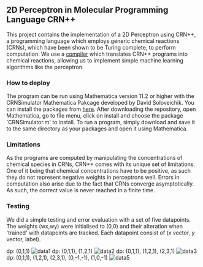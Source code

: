 ## 2D Perceptron in Molecular Programming Language CRN++ 
This project contains the implementation of a 2D Perceptron using
CRN++, a programming language which employs generic chemical reactions (CRNs), which have been shown to be Turing complete, to perform computation. We use a [compiler](https://www.dna.caltech.edu/courses/cs191/paperscs191/Vasic_2018_CRN_Programming_Language.pdf) which translates CRN++ programs into chemical reactions, allowing us to implement simple machine learning algorithms like the perceptron.

### How to deploy
The program can be run using Mathematica version 11.2 or higher with the CRNSimulator Mathematica Pakcage developed by David Soloveichik. You can install the packages from [here](https://github.com/marko-vasic/crnPlusPlus). After downloading the repository, open Mathematica, go to file menu, click on install and choose the package 'CRNSimulator.m' to install. To run a program, simply download and save it to the same directory as your packages and open it using Mathematica. 

### Limitations
As the programs are computed by manipulating the concentrations of chemical species in CRNs, CRN++ comes with its unique set of limitations. One of it being that chemical concentrations have to be positive, as such they do not represent negative weights in perceptrons well. Errors in computation also arise due to the fact that CRNs converge asymptotically. As such, the correct value is never reached in a finite time.

### Testing
We did a simple testing and error evaluation with a set of five datapoints. The weights (wx,wy) were initialised to (0,0) and their alteration when 'trained' with datapoints are tracked. Each datapoint consist of (x vector, y vector, label). 

dp: (0,1,1)
![data1](https://user-images.githubusercontent.com/66665467/104083880-3b0c8d00-527d-11eb-9cbc-0072b7e55fc1.png)
dp: (0,1,1), (1,2,1)
![data2](https://user-images.githubusercontent.com/66665467/104083882-3fd14100-527d-11eb-8d44-46ba02844de1.png)
dp: (0,1,1), (1,2,1), (2,3,1)
![data3](https://user-images.githubusercontent.com/66665467/104083884-4364c800-527d-11eb-9cc3-5fe996915d30.png)
dp: (0,1,1), (1,2,1), (2,3,1), (0,-1,-1), (1,0,-1)
![data5](https://user-images.githubusercontent.com/66665467/104083886-465fb880-527d-11eb-8547-7f0d85bc6d5c.png)
